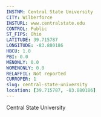 ```yaml
---
INSTNM: Central State University
CITY: Wilberforce
INSTURL: www.centralstate.edu
CONTROL: Public
ST_FIPS: Ohio
LATITUDE: 39.715787
LONGITUDE: -83.880186
HBCU: 1.0
PBI: 0.0
MENONLY: 0.0
WOMENONLY: 0.0
RELAFFIL: Not reported
CURROPER: 1
slug: central-state-university
location: [39.715787, -83.880186]
---
```

Central State University